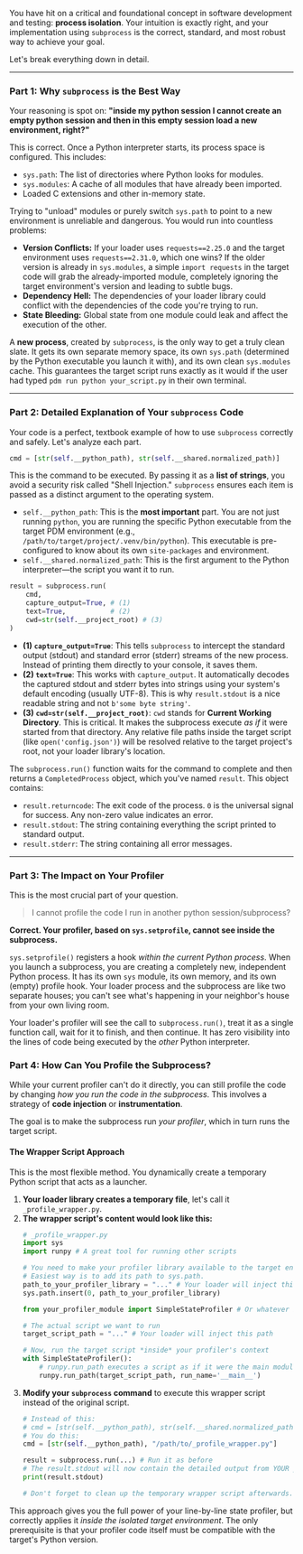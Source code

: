You have hit on a critical and foundational concept in software development and testing: **process isolation**. Your intuition is exactly right, and your implementation using `subprocess` is the correct, standard, and most robust way to achieve your goal.

Let's break everything down in detail.

---

### Part 1: Why `subprocess` is the Best Way

Your reasoning is spot on: **"inside my python session I cannot create an empty python session and then in this empty session load a new environment, right?"**

This is correct. Once a Python interpreter starts, its process space is configured. This includes:
*   `sys.path`: The list of directories where Python looks for modules.
*   `sys.modules`: A cache of all modules that have already been imported.
*   Loaded C extensions and other in-memory state.

Trying to "unload" modules or purely switch `sys.path` to point to a new environment is unreliable and dangerous. You would run into countless problems:
*   **Version Conflicts:** If your loader uses `requests==2.25.0` and the target environment uses `requests==2.31.0`, which one wins? If the older version is already in `sys.modules`, a simple `import requests` in the target code will grab the already-imported module, completely ignoring the target environment's version and leading to subtle bugs.
*   **Dependency Hell:** The dependencies of your loader library could conflict with the dependencies of the code you're trying to run.
*   **State Bleeding:** Global state from one module could leak and affect the execution of the other.

A **new process**, created by `subprocess`, is the only way to get a truly clean slate. It gets its own separate memory space, its own `sys.path` (determined by the Python executable you launch it with), and its own clean `sys.modules` cache. This guarantees the target script runs exactly as it would if the user had typed `pdm run python your_script.py` in their own terminal.

---

### Part 2: Detailed Explanation of Your `subprocess` Code

Your code is a perfect, textbook example of how to use `subprocess` correctly and safely. Let's analyze each part.

```python
cmd = [str(self.__python_path), str(self.__shared.normalized_path)]
```
This is the command to be executed. By passing it as a **list of strings**, you avoid a security risk called "Shell Injection." `subprocess` ensures each item is passed as a distinct argument to the operating system.
*   `self.__python_path`: This is the **most important** part. You are not just running `python`, you are running the specific Python executable from the target PDM environment (e.g., `/path/to/target/project/.venv/bin/python`). This executable is pre-configured to know about its own `site-packages` and environment.
*   `self.__shared.normalized_path`: This is the first argument to the Python interpreter—the script you want it to run.

```python
result = subprocess.run(
    cmd,
    capture_output=True, # (1)
    text=True,           # (2)
    cwd=str(self.__project_root) # (3)
)
```
*   **(1) `capture_output=True`**: This tells `subprocess` to intercept the standard output (stdout) and standard error (stderr) streams of the new process. Instead of printing them directly to your console, it saves them.
*   **(2) `text=True`**: This works with `capture_output`. It automatically decodes the captured stdout and stderr bytes into strings using your system's default encoding (usually UTF-8). This is why `result.stdout` is a nice readable string and not `b'some byte string'`.
*   **(3) `cwd=str(self.__project_root)`**: `cwd` stands for **Current Working Directory**. This is critical. It makes the subprocess execute *as if* it were started from that directory. Any relative file paths inside the target script (like `open('config.json')`) will be resolved relative to the target project's root, not your loader library's location.

The `subprocess.run()` function waits for the command to complete and then returns a `CompletedProcess` object, which you've named `result`. This object contains:
*   `result.returncode`: The exit code of the process. `0` is the universal signal for success. Any non-zero value indicates an error.
*   `result.stdout`: The string containing everything the script printed to standard output.
*   `result.stderr`: The string containing all error messages.

---

### Part 3: The Impact on Your Profiler

This is the most crucial part of your question.

> I cannot profile the code I run in another python session/subprocess?

**Correct. Your profiler, based on `sys.setprofile`, cannot see inside the subprocess.**

`sys.setprofile()` registers a hook *within the current Python process*. When you launch a subprocess, you are creating a completely new, independent Python process. It has its own `sys` module, its own memory, and its own (empty) profile hook. Your loader process and the subprocess are like two separate houses; you can't see what's happening in your neighbor's house from your own living room.

Your loader's profiler will see the call to `subprocess.run()`, treat it as a single function call, wait for it to finish, and then continue. It has zero visibility into the lines of code being executed by the *other* Python interpreter.

### Part 4: How Can You Profile the Subprocess?

While your current profiler can't do it directly, you can still profile the code by changing *how you run the code in the subprocess*. This involves a strategy of **code injection** or **instrumentation**.

The goal is to make the subprocess run *your profiler*, which in turn runs the target script.

#### The Wrapper Script Approach

This is the most flexible method. You dynamically create a temporary Python script that acts as a launcher.

1.  **Your loader library creates a temporary file**, let's call it `_profile_wrapper.py`.
2.  **The wrapper script's content would look like this:**
    ```python
    # _profile_wrapper.py
    import sys
    import runpy # A great tool for running other scripts

    # You need to make your profiler library available to the target env.
    # Easiest way is to add its path to sys.path.
    path_to_your_profiler_library = "..." # Your loader will inject this path
    sys.path.insert(0, path_to_your_profiler_library)

    from your_profiler_module import SimpleStateProfiler # Or whatever it's called

    # The actual script we want to run
    target_script_path = "..." # Your loader will inject this path

    # Now, run the target script *inside* your profiler's context
    with SimpleStateProfiler():
        # runpy.run_path executes a script as if it were the main module
        runpy.run_path(target_script_path, run_name='__main__')
    ```
3.  **Modify your `subprocess` command** to execute this wrapper script instead of the original script.
    ```python
    # Instead of this:
    # cmd = [str(self.__python_path), str(self.__shared.normalized_path)]
    # You do this:
    cmd = [str(self.__python_path), "/path/to/_profile_wrapper.py"]

    result = subprocess.run(...) # Run it as before
    # The result.stdout will now contain the detailed output from YOUR profiler!
    print(result.stdout)

    # Don't forget to clean up the temporary wrapper script afterwards.
    ```

This approach gives you the full power of your line-by-line state profiler, but correctly applies it *inside the isolated target environment*. The only prerequisite is that your profiler code itself must be compatible with the target's Python version.
